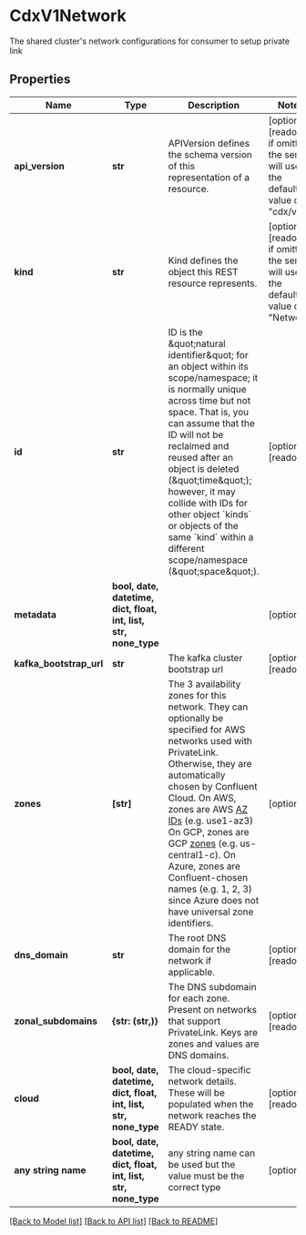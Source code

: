# CdxV1Network

The shared cluster's network configurations for consumer to setup private link

## Properties
Name | Type | Description | Notes
------------ | ------------- | ------------- | -------------
**api_version** | **str** | APIVersion defines the schema version of this representation of a resource. | [optional] [readonly]  if omitted the server will use the default value of "cdx/v1"
**kind** | **str** | Kind defines the object this REST resource represents. | [optional] [readonly]  if omitted the server will use the default value of "Network"
**id** | **str** | ID is the \&quot;natural identifier\&quot; for an object within its scope/namespace; it is normally unique across time but not space. That is, you can assume that the ID will not be reclaimed and reused after an object is deleted (\&quot;time\&quot;); however, it may collide with IDs for other object &#x60;kinds&#x60; or objects of the same &#x60;kind&#x60; within a different scope/namespace (\&quot;space\&quot;). | [optional] [readonly] 
**metadata** | **bool, date, datetime, dict, float, int, list, str, none_type** |  | [optional] 
**kafka_bootstrap_url** | **str** | The kafka cluster bootstrap url | [optional] [readonly] 
**zones** | **[str]** | The 3 availability zones for this network. They can optionally be specified for AWS networks used with PrivateLink. Otherwise, they are automatically chosen by Confluent Cloud.  On AWS, zones are AWS [AZ IDs](https://docs.aws.amazon.com/ram/latest/userguide/working-with-az-ids.html)  (e.g. use1-az3)  On GCP, zones are GCP [zones](https://cloud.google.com/compute/docs/regions-zones)  (e.g. us-central1-c).  On Azure, zones are Confluent-chosen names (e.g. 1, 2, 3) since Azure does not  have universal zone identifiers.  | [optional] 
**dns_domain** | **str** | The root DNS domain for the network if applicable. | [optional] [readonly] 
**zonal_subdomains** | **{str: (str,)}** | The DNS subdomain for each zone. Present on networks that support PrivateLink. Keys are zones and values are DNS domains.  | [optional] [readonly] 
**cloud** | **bool, date, datetime, dict, float, int, list, str, none_type** | The cloud-specific network details. These will be populated when the network reaches the READY state. | [optional] [readonly] 
**any string name** | **bool, date, datetime, dict, float, int, list, str, none_type** | any string name can be used but the value must be the correct type | [optional]

[[Back to Model list]](../README.md#documentation-for-models) [[Back to API list]](../README.md#documentation-for-api-endpoints) [[Back to README]](../README.md)


